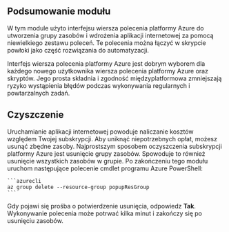 ## <a name="module-summary"></a>Podsumowanie modułu
W tym module użyto interfejsu wiersza polecenia platformy Azure do utworzenia grupy zasobów i wdrożenia aplikacji internetowej za pomocą niewielkiego zestawu poleceń. Te polecenia można łączyć w skrypcie powłoki jako część rozwiązania do automatyzacji.

Interfejs wiersza polecenia platformy Azure jest dobrym wyborem dla każdego nowego użytkownika wiersza polecenia platformy Azure oraz skryptów. Jego prosta składnia i zgodność międzyplatformowa zmniejszają ryzyko wystąpienia błędów podczas wykonywania regularnych i powtarzalnych zadań.

## <a name="cleanup"></a>Czyszczenie
Uruchamianie aplikacji internetowej powoduje naliczanie kosztów względem Twojej subskrypcji. Aby uniknąć niepotrzebnych opłat, możesz usunąć zbędne zasoby. Najprostszym sposobem oczyszczenia subskrypcji platformy Azure jest usunięcie grupy zasobów. Spowoduje to również usunięcie wszystkich zasobów w grupie. Po zakończeniu tego modułu uruchom następujące polecenie cmdlet programu Azure PowerShell:

    ```azurecli
    az group delete --resource-group popupResGroup
    ```

Gdy pojawi się prośba o potwierdzenie usunięcia, odpowiedz **Tak**. Wykonywanie polecenia może potrwać kilka minut i zakończy się po usunięciu zasobów. 